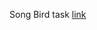 Song Bird task [link](https://github.com/rolling-scopes-school/tasks/blob/master/tasks/songbird.md)
